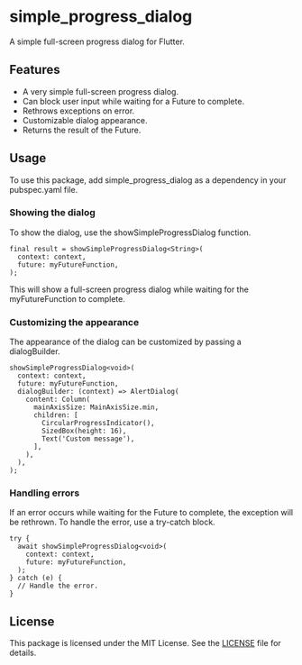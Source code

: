 # simple_progress_dialog
A simple full-screen progress dialog for Flutter.

## Features
- A very simple full-screen progress dialog.
- Can block user input while waiting for a Future to complete.
- Rethrows exceptions on error.
- Customizable dialog appearance.
- Returns the result of the Future.

## Usage
To use this package, add simple_progress_dialog as a dependency in your pubspec.yaml file.

### Showing the dialog
To show the dialog, use the showSimpleProgressDialog function.
```
final result = showSimpleProgressDialog<String>(
  context: context,
  future: myFutureFunction,
);
```
This will show a full-screen progress dialog while waiting for the myFutureFunction to complete.

### Customizing the appearance
The appearance of the dialog can be customized by passing a dialogBuilder.

```
showSimpleProgressDialog<void>(
  context: context,
  future: myFutureFunction,
  dialogBuilder: (context) => AlertDialog(
    content: Column(
      mainAxisSize: MainAxisSize.min,
      children: [
        CircularProgressIndicator(),
        SizedBox(height: 16),
        Text('Custom message'),
      ],
    ),
  ),
);
```

### Handling errors
If an error occurs while waiting for the Future to complete, the exception will be rethrown. To handle the error, use a try-catch block.
```
try {
  await showSimpleProgressDialog<void>(
    context: context,
    future: myFutureFunction,
  );
} catch (e) {
  // Handle the error.
}
```

## License
This package is licensed under the MIT License. See the [LICENSE](https://github.com/K9i-0/simple_progress_dialog/blob/main/LICENSE) file for details.
